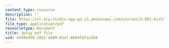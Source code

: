 ```yaml
---
content_type: resource
description: ''
file: https://ol-ocw-studio-app-qa.s3.amazonaws.com/courses/5-08j-biological-chemistry-ii-spring-2016/e949e4503821ab0083af8884f07aa3b9_IcyblGdCVr4.pdf
file_type: application/pdf
resourcetype: Document
title: 3play pdf file
uid: e949e450-3821-ab00-83af-8884f07aa3b9
---
```

